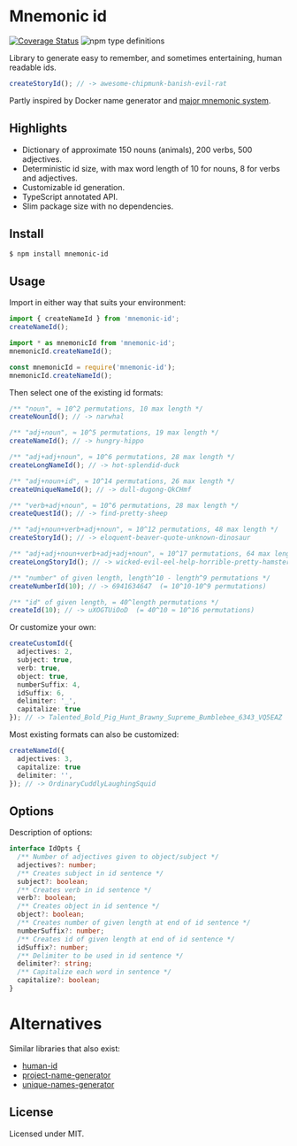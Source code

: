 # Mnemonic id

[![Coverage Status](https://coveralls.io/repos/github/Adelost/mnemonic-id/badge.svg?branch=master)](https://coveralls.io/github/Adelost/mnemonic-id?branch=master)
![npm type definitions](https://img.shields.io/npm/types/mnemonic-id)

Library to generate easy to remember, and sometimes entertaining, human readable ids.
```ts
createStoryId(); // -> awesome-chipmunk-banish-evil-rat
```

Partly inspired by Docker name generator and [major mnemonic system](https://en.wikipedia.org/wiki/Mnemonic_major_system#Example_words).

## Highlights
* Dictionary of approximate 150 nouns (animals), 200 verbs, 500 adjectives.
* Deterministic id size, with max word length of 10 for nouns, 8 for verbs and adjectives. 
* Customizable id generation.
* TypeScript annotated API.
* Slim package size with no dependencies.

## Install

```console
$ npm install mnemonic-id
```


## Usage

Import in either way that suits your environment:
```ts
import { createNameId } from 'mnemonic-id';
createNameId();
```
```ts
import * as mnemonicId from 'mnemonic-id';
mnemonicId.createNameId();
```
```ts
const mnemonicId = require('mnemonic-id');
mnemonicId.createNameId();
```

Then select one of the existing id formats:

```ts
/** "noun", ≈ 10^2 permutations, 10 max length */
createNounId(); // -> narwhal

/** "adj+noun", ≈ 10^5 permutations, 19 max length */
createNameId(); // -> hungry-hippo

/** "adj+adj+noun", ≈ 10^6 permutations, 28 max length */
createLongNameId(); // -> hot-splendid-duck

/** "adj+noun+id", ≈ 10^14 permutations, 26 max length */
createUniqueNameId(); // -> dull-dugong-QkCHmf

/** "verb+adj+noun", ≈ 10^6 permutations, 28 max length */
createQuestId(); // -> find-pretty-sheep

/** "adj+noun+verb+adj+noun", ≈ 10^12 permutations, 48 max length */
createStoryId(); // -> eloquent-beaver-quote-unknown-dinosaur

/** "adj+adj+noun+verb+adj+adj+noun", ≈ 10^17 permutations, 64 max length */
createLongStoryId(); // -> wicked-evil-eel-help-horrible-pretty-hamster

/** "number" of given length, length^10 - length^9 permutations */
createNumberId(10); // -> 6941634647  (= 10^10-10^9 permutations)

/** "id" of given length, = 40^length permutations */
createId(10); // -> uXOGTUiOoD  (= 40^10 ≈ 10^16 permutations)
```

Or customize your own:
```ts
createCustomId({
  adjectives: 2,
  subject: true,
  verb: true,
  object: true,
  numberSuffix: 4,
  idSuffix: 6,
  delimiter: '_',
  capitalize: true
}); // -> Talented_Bold_Pig_Hunt_Brawny_Supreme_Bumblebee_6343_VQ5EAZ
```

Most existing formats can also be customized:

```ts
createNameId({
  adjectives: 3, 
  capitalize: true
  delimiter: '',
}); // -> OrdinaryCuddlyLaughingSquid
```

## Options

Description of options:

```ts
interface IdOpts {
  /** Number of adjectives given to object/subject */
  adjectives?: number;
  /** Creates subject in id sentence */
  subject?: boolean;
  /** Creates verb in id sentence */
  verb?: boolean;
  /** Creates object in id sentence */
  object?: boolean;
  /** Creates number of given length at end of id sentence */
  numberSuffix?: number;
  /** Creates id of given length at end of id sentence */
  idSuffix?: number;
  /** Delimiter to be used in id sentence */
  delimiter?: string;
  /** Capitalize each word in sentence */
  capitalize?: boolean;
}
```

# Alternatives

Similar libraries that also exist:

* [human-id](https://www.npmjs.com/package/human-id)
* [project-name-generator](https://www.npmjs.com/package/project-name-generator)
* [unique-names-generator](https://www.npmjs.com/package/unique-names-generator)

## License

Licensed under MIT.

